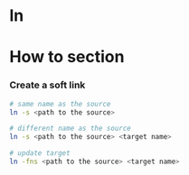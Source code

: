 # ln

# How to section

### Create a soft link

```bash
# same name as the source
ln -s <path to the source>

# different name as the source
ln -s <path to the source> <target name>

# update target
ln -fns <path to the source> <target name>
```
